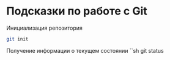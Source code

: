 # Подсказки по работе с Git

Инициализация репозитория 
```sh
git init
```

Получение информации о текущем состоянии
``sh
git status
```
